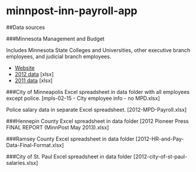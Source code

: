 minnpost-inn-payroll-app
========================

##Data sources

###Minnesota Management and Budget

Includes Minnesota State Colleges and Universities, other executive branch employees, and judicial branch employees.

-	[Website]("http://www.beta.mmb.state.mn.us/salary-data")
-	[2012 data]("http://www.beta.mmb.state.mn.us/data/media/excel2012.xlsx") [xlsx]
-	[2011 data]("http://www.beta.mmb.state.mn.us/data/media/excel2011.xlsx") [xlsx]

###City of Minneapolis
Excel spreadsheet in data folder with all employees except police. [mpls-02-15 - City employee info - no MPD.xlsx]

Police salary data in separate Excel spreadsheet. [2012-MPD-Payroll.xlsx]

###Hennepin County
Excel spreadsheet in data folder [2012 Pioneer Press FINAL REPORT (MinnPost May 2013).xlsx]

###Ramsey County
Excel spreadsheet in data folder [2012-HR-and-Pay-Data-Final-Format.xlsx]

###City of St. Paul
Excel spreadsheet in data folder [2012-city-of-st-paul-salaries.xlsx]